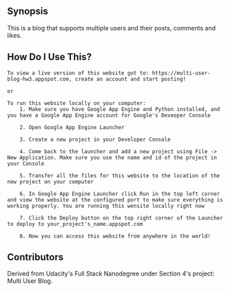 ## Synopsis
This is a blog that supports multiple users and their posts, comments and likes.


## How Do I Use This?
	To view a live version of this website got to: https://multi-user-blog-hw3.appspot.com, create an account and start posting!

	or

	To run this website locally on your computer:
		1. Make sure you have Google App Engine and Python installed, and you have a Google App Engine account for Google's Deveoper Console

		2. Open Google App Engine Launcher

		3. Create a new project in your Developer Console

		4. Come back to the launcher and add a new project using File -> New Application. Make sure you use the name and id of the project in your Console

		5. Transfer all the files for this website to the location of the new project on your computer

		6. In Google App Engine Launcher click Run in the top left corner and view the website at the configured port to make sure everything is working properly. You are running this wensite locally right now

		7. Click the Deploy button on the top right corner of the Launcher to deploy to your_project's_name.appspot.com

		8. Now you can access this website from anywhere in the world!


## Contributors
Derived from Udacity's Full Stack Nanodegree under Section 4's project: Multi User Blog.

